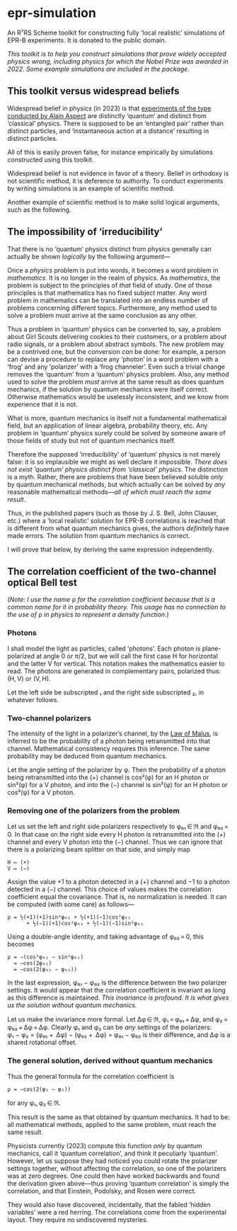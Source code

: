 # epr-simulation

An R⁷RS Scheme toolkit for constructing fully ‘local realistic’
simulations of EPR-B experiments. It is donated to the public domain.

*This toolkit is to help you construct simulations that prove widely
accepted physics wrong, including physics for which the Nobel Prize
was awarded in 2022. Some example simulations are included in the
package.*

## This toolkit versus widespread beliefs

Widespread belief in physics (in 2023) is that [experiments of the
type conducted by Alain
Aspect](https://en.wikipedia.org/w/index.php?title=Aspect%27s_experiment&oldid=1187336241)
are distinctly ‘quantum’ and distinct from ‘classical’ physics. There
is supposed to be an ‘entangled pair’ rather than distinct particles,
and ‘instantaneous action at a distance’ resulting in distinct
particles.

All of this is easily proven false, for instance empirically by
simulations constructed using this toolkit.

Widespread belief is not evidence in favor of a theory. Belief in
orthodoxy is not scientific method, it is deference to authority. To
conduct experiments by writing simulations is an example of scientific
method.

Another example of scientific method is to make solid logical
arguments, such as the following.

## The impossibility of ‘irreducibility’

That there is no ‘quantum’ physics distinct from physics generally can
actually be shown *logically* by the following argument—

Once a *physics* problem is put into words, it becomes a word problem
in *mathematics*. It is no longer in the realm of physics. As
*mathematics*, the problem is subject to the principles of *that*
field of study. One of those principles is that mathematics has no
fixed subject matter. Any word problem in mathematics can be
translated into an endless number of problems concerning different
topics. Furthermore, any method used to solve a problem must arrive at
the same conclusion as any other.

Thus a problem in ‘quantum’ physics can be converted to, say, a
problem about Girl Scouts delivering cookies to their customers, or a
problem about radio signals, or a problem about abstract symbols. The
new problem may be a contrived one, but the conversion *can* be done:
for example, a person can devise a procedure to replace any ‘photon’
in a word problem with a ‘frog’ and any ‘polarizer’ with a ‘frog
channeler’. Even such a trivial change removes the ‘quantum’ from a
‘quantum’ physics problem. Also, any method used to solve the problem
*must* arrive at the same result as does quantum mechanics, if the
solution by quantum mechanics were itself correct. Otherwise
mathematics would be uselessly inconsistent, and we know from
experience that it is not.

What is more, quantum mechanics is itself not a fundamental
mathematical field, but an application of linear algebra, probability
theory, etc. Any problem in ‘quantum’ physics surely could be solved
by someone aware of those fields of study but not of quantum mechanics
itself.

Therefore the supposed ‘irreducibility’ of ‘quantum’ physics is not
merely false: it is so implausible we might as well declare it
impossible. *There does not exist ‘quantum’ physics distinct from
‘classical’ physics*. The distinction is a myth. Rather, there are
problems that have been believed soluble *only* by quantum mechanical
methods, but which actually can be solved by *any* reasonable
mathematical methods—*all of which must reach the same result*.

Thus, in the published papers (such as those by J. S. Bell, John
Clauser, etc.) where a ‘local realistic’ solution for EPR-B
correlations is reached that is different from what quantum mechanics
gives, the authors *definitely* have made errors. The solution from
quantum mechanics *is* correct.

I will prove that below, by deriving the same expression
independently.

## The correlation coefficient of the two-channel optical Bell test

(*Note: I use the name* ρ *for the correlation coefficient because
that is a common name for it in probability theory. This usage has no
connection to the use of* ρ *in physics to represent a density
function.*)

### Photons

I shall model the light as particles, called ‘photons’. Each photon is
plane-polarized at angle 0 or π/2, but we will call the first case H
for horizontal and the latter V for vertical. This notation makes the
mathematics easier to read. The photons are generated in complementary
pairs, polarized thus: (H, V) or (V, H).

Let the left side be subscripted ₁ and the right side subscripted ₂,
in whatever follows.

### Two-channel polarizers

The intensity of the light in a polarizer’s channel, by the [Law of
Malus](https://en.wikipedia.org/w/index.php?title=Polarizer&oldid=1173590658#Malus's_law_and_other_properties),
is inferred to be the probability of a photon being retransmitted into
that channel. Mathematical consistency requires this inference. The
same probability may be deduced from quantum mechanics.

Let the angle setting of the polarizer by φ. Then the probability of a
photon being retransmitted into the (+) channel is cos²(φ) for an H
photon or sin²(φ) for a V photon, and into the (−) channel is sin²(φ)
for an H photon or cos²(φ) for a V photon.

### Removing one of the polarizers from the problem

Let us set the left and right side polarizers respectively to φ₀₁ ∈ ℜ
and φ₀₂ = 0. In that case on the right side every H photon is
retransmitted into the (+) channel and every V photon into the
(−) channel. Thus we can ignore that there is a polarizing beam
splitter on that side, and simply map

    H ↦ (+)
    V ↦ (−)

Assign the value +1 to a photon detected in a (+) channel and −1 to a
photon detected in a (−) channel. This choice of values makes the
correlation coefficient equal the covariance. That is, no
normalization is needed. It can be computed (with some care) as
follows—

    ρ = ½(+1)(+1)sin²φ₀₁ + ½(+1)(−1)cos²φ₀₁
          + ½(−1)(+1)cos²φ₀₁ + ½(−1)(−1)sin²φ₀₁

Using a double-angle identity, and taking advantage of φ₀₂ = 0, this
becomes

    ρ = −(cos²φ₀₁ − sin²φ₀₁)
      = −cos(2φ₀₁)
      = −cos(2(φ₀₁ − φ₀₂))

In the last expression, φ₀₁ − φ₀₂ is the difference between the two
polarizer settings. It would appear that the correlation coefficient
is invariant as long as this difference is maintained. *This
invariance is profound. It is what gives us the solution without
quantum mechanics.*

Let us make the invariance more formal. Let Δφ ∈ ℜ, φ₁ = φ₀₁ + Δφ, and
φ₂ = φ₀₂ + Δφ = Δφ.  Clearly φ₁ and φ₂ can be *any* settings of the
polarizers: φ₁ − φ₂ = (φ₀₁ +  Δφ) − (φ₀₂ +  Δφ) = φ₀₁ − φ₀₂ is their
difference, and Δφ is a shared rotational offset.

### The general solution, derived without quantum mechanics

Thus the general formula for the correlation coefficient is

    ρ = −cos(2(φ₁ − φ₂))

for any φ₁, φ₂ ∈ ℜ.

This result is the same as that obtained by quantum mechanics. It had
to be: all mathematical methods, applied to the same problem, must
reach the same result.

Physicists currently (2023) compute this function *only* by quantum
mechanics, call it ‘quantum correlation’, and think it peculiarly
‘quantum’. However, let us suppose they had noticed you could rotate
the polarizer settings together, without affecting the correlation, so
one of the polarizers was at zero degrees. One could then have worked
backwards and found the derivation given above—thus proving ‘quantum
correlation’ is simply the correlation, and that Einstein, Podolsky,
and Rosen were correct.

They would also have discovered, incidentally, that the fabled ‘hidden
variables’ were a red herring. The correlations come from the
experimental layout. They require no undiscovered mysteries.
